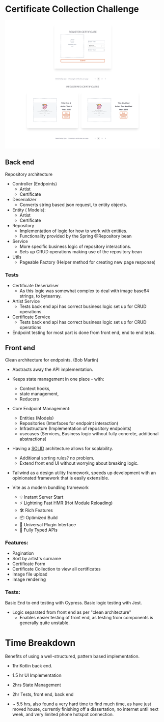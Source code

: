 # Certificate Collection Challenge

![Verisart-Challenge](./docs/Verisart-Challenge.png)


## Back end

Repository architecture
- Controller (Endpoints)
    - Artist
    - Certificate
- Deserializer
    - Converts string based json request, to entity objects.
- Entity ( Models):
    - Artist
    - Certificate
- Repository
    - Implementation of logic for how to work with entities.
    - Functionality provided by the Spring @Repository bean
- Service
    - More specific business logic of repository interactions.
    - Sets up CRUD operations making use of the repository bean
- Utils
   - Pageable Factory (Helper method for creating new page response)
   
### Tests
- Certificate Deserialiser
    - As this logic was somewhat complex to deal with image base64 strings, to bytearray.
- Artist Service
    - Tests back end api has correct business logic set up for CRUD operations
- Certificate Service
    - Tests back end api has correct business logic set up for CRUD operations
- Endpoint testing for most part is done from front end, end to end tests.

## Front end

Clean architecture for endpoints. (Bob Martin)
- Abstracts away the API implementation.
- Keeps state management in one place - with:
    - Context hooks,
    - state management,
    - Reducers
- Core Endpoint Management:
    - Entities (Models)
    - Repositories (Interfaces for endpoint interaction)
    - Infrastructure (Implementation of repository endpoints)
    - usecases (Services, Business logic without fully concrete, additional abstractions)
- Having a [SOLID](https://en.wikipedia.org/wiki/SOLID) architecture allows for scalability.
    - Additional sorting rules? no problem.
    - Extend front end UI without worrying about breaking logic.
    
- Tailwind as a design utility framework, speeds up development with an opinionated framework that is easily extensible.
- Vite as a modern bundling framework
    - 💡 Instant Server Start
    - ⚡️ Lightning Fast HMR (Hot Module Reloading)
    - 🛠️ Rich Features
    - 📦 Optimized Build
    - 🔩 Universal Plugin Interface
    - 🔑 Fully Typed APIs

### Features:
- Pagination
- Sort by artist's surname
- Certificate Form
- Certificate Collection to view all certificates
- Image file upload
- Image rendering

### Tests:
Basic End to end testing with Cypress.
Basic logic testing with Jest.
- Logic separated from front end as per "clean architecture"
    - Enables easier testing of front end, as testing from components is generally quite unstable.
    

# Time Breakdown
Benefits of using a well-structured, pattern based implementation.

- 1hr Kotlin back end.
- 1.5 hr UI Implementation
- 2hrs State Management
- 2hr Tests, front end, back end

- ~ 5.5 hrs, also found a very hard time to find much time, 
    as have just moved house, currently finishing off a dissertation,
    no internet until next week, 
    and very limited phone hotspot connection.